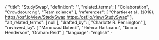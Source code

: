 {
    "title": "StudySwap",
    "definition": "",
    "related_terms": [
        "Collaboration",
        "Crowdsourcing",
        "Team science"
    ],
    "references": [
        "Chartier et al . (2018);   https://osf.io/view/StudySwap https://osf.io/view/StudySwap"
    ],
    "alt_related_terms": [
        null
    ],
    "drafted_by": [
        "Charlotte R. Pennington"
    ],
    "reviewed_by": [
        "Mahmoud Elsherif",
        "Helena Hartmann",
        "Emma Henderson",
        "Graham Reid"
    ],
    "language": "english"
}